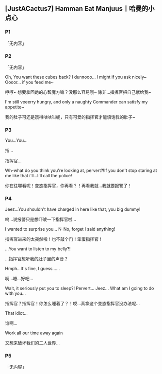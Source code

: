 ## [JustACactus7] Hamman Eat Manjuus丨哈曼的小点心

### P1

「无内容」

### P2

「无内容」

Oh, You want these cubes back? I dunnooo... I might if you ask nicely~ Oooor... if you feed me~

哼哼~ 想要拿回她的心智魔方嘛？没那么容易哦~ 除非…指挥官把自己献给我~

I'm still veeerry hungry, and only a naughty Commander can satisfy my appetite~

我的肚子可还是饿得咕咕叫呢，只有可爱的指挥官才能填饱我的肚子~

### P3

You…You…

指…

指挥官…

Wh-what do you think you're looking at, pervert?!If you don't stop staring at me like that i'll...I'll call the police!

你在往哪看呢！变态指挥官，你再看？！再看我就…我就要报警了！

### P4

Jeez...You shouldn't have charged in here like that, you big dummy!

呜…说报警只是想吓唬一下指挥官啦…

I wanted to surprise you... N-No, forget I said anything!

指挥官进来的太突然啦！也不敲个门！笨蛋指挥官！

...You want to listen to my belly?! 

…指挥官想听我的肚子里的声音？

Hmph...It's fine, I guess...... 

啊…嗯…好吧…

Wait, it seriously put you to sleep?! Pervert... Jeez... What am I going to do with you...

指挥官？指挥官！你怎么睡着了？！哎…真拿这个变态指挥官没办法呢…

That idiot…

谁啊…

Work all our time away again 

又想来破坏我们的二人世界…

### P5

「无内容」

